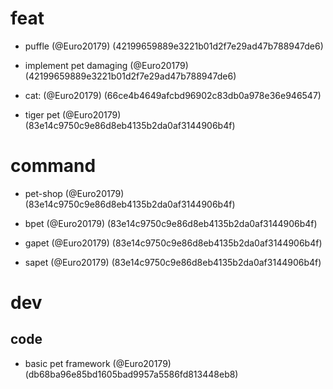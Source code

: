 # feat

* puffle (@Euro20179) (42199659889e3221b01d2f7e29ad47b788947de6)

* implement pet damaging (@Euro20179) (42199659889e3221b01d2f7e29ad47b788947de6)

* cat: (@Euro20179) (66ce4b4649afcbd96902c83db0a978e36e946547)

* tiger pet (@Euro20179) (83e14c9750c9e86d8eb4135b2da0af3144906b4f)


# command

* pet-shop (@Euro20179) (83e14c9750c9e86d8eb4135b2da0af3144906b4f)

* bpet (@Euro20179) (83e14c9750c9e86d8eb4135b2da0af3144906b4f)

* gapet (@Euro20179) (83e14c9750c9e86d8eb4135b2da0af3144906b4f)

* sapet (@Euro20179) (83e14c9750c9e86d8eb4135b2da0af3144906b4f)


# dev

## code

* basic pet framework (@Euro20179) (db68ba96e85bd1605bad9957a5586fd813448eb8)



